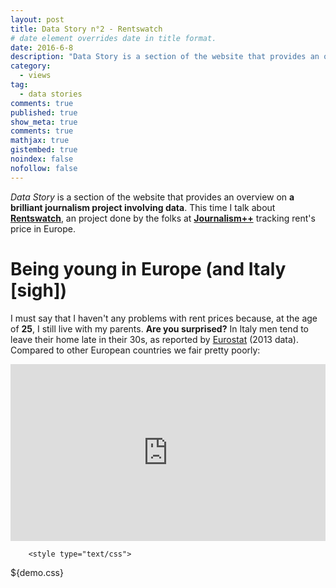 ```yaml
---
layout: post
title: Data Story n°2 - Rentswatch
# date element overrides date in title format.
date: 2016-6-8
description: "Data Story is a section of the website that provides an overview on a brilliant journalism project involving data. This time I talk about Rentswatch, an project done by the folks at Journalism++ tracking rent's price in Europe."
category:
  - views
tag:
  - data stories
comments: true
published: true
show_meta: true
comments: true
mathjax: true
gistembed: true
noindex: false
nofollow: false
---
```


*Data Story* is a section of the website that provides an overview on **a brilliant journalism project involving data**. This time I talk about [**Rentswatch**](http://www.rentswatch.com/), an project done by the folks at [**Journalism++**](http://www.jplusplus.org/en/) tracking rent's price in Europe.

<!--more-->

# Being young in Europe (and Italy [sigh])

I must say that I haven't any problems with rent prices because, at the age of **25**, I still live with my parents. **Are you surprised?** In Italy men tend to leave their home late in their 30s, as reported by [Eurostat]() (2013 data). Compared to other European countries we fair pretty poorly:


<style>.embed-container { position: relative; padding-bottom: 56.25%; height: 0; overflow: hidden; max-width: 100%; } .embed-container iframe, .embed-container object, .embed-container embed { position: absolute; top: 0; left: 0; width: 100%; height: 100%; }</style><div class='embed-container'><iframe src='https://www.youtube.com/embed/_a7g69kXn_o' frameborder='0' allowfullscreen></iframe></div>

<script type="text/javascript" src="https://ajax.googleapis.com/ajax/libs/jquery/1.8.2/jquery.min.js"></script>
		<style type="text/css">
${demo.css}
		</style>
		<script type="text/javascript">
$(function () {
    $('#container').highcharts({
        chart: {
            type: 'column'
        },
        title: {
            text: 'Monthly Average Rainfall'
        },
        subtitle: {
            text: 'Source: WorldClimate.com'
        },
        xAxis: {
            categories: [
                'Jan',
                'Feb',
                'Mar',
                'Apr',
                'May',
                'Jun',
                'Jul',
                'Aug',
                'Sep',
                'Oct',
                'Nov',
                'Dec'
            ],
            crosshair: true
        },
        yAxis: {
            min: 0,
            title: {
                text: 'Rainfall (mm)'
            }
        },
        tooltip: {
            headerFormat: '<span style="font-size:10px">{point.key}</span><table>',
            pointFormat: '<tr><td style="color:{series.color};padding:0">{series.name}: </td>' +
                '<td style="padding:0"><b>{point.y:.1f} mm</b></td></tr>',
            footerFormat: '</table>',
            shared: true,
            useHTML: true
        },
        plotOptions: {
            column: {
                pointPadding: 0.2,
                borderWidth: 0
            }
        },
        series: [{
            name: 'Tokyo',
            data: [49.9, 71.5, 106.4, 129.2, 144.0, 176.0, 135.6, 148.5, 216.4, 194.1, 95.6, 54.4]

        }, {
            name: 'New York',
            data: [83.6, 78.8, 98.5, 93.4, 106.0, 84.5, 105.0, 104.3, 91.2, 83.5, 106.6, 92.3]

        }, {
            name: 'London',
            data: [48.9, 38.8, 39.3, 41.4, 47.0, 48.3, 59.0, 59.6, 52.4, 65.2, 59.3, 51.2]

        }, {
            name: 'Berlin',
            data: [42.4, 33.2, 34.5, 39.7, 52.6, 75.5, 57.4, 60.4, 47.6, 39.1, 46.8, 51.1]

        }]
    });
});
		</script>
	</head>
	<body>
<script src="https://code.highcharts.com/highcharts.js"></script>
<script src="https://code.highcharts.com/modules/exporting.js"></script>

<div id="container" style="min-width: 310px; height: 400px; margin: 0 auto"></div>
